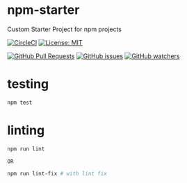 # npm-starter
Custom Starter Project for npm projects

[![CircleCI][circle-ci-image]][circle-ci-url]
[![License: MIT][license-image]][license-link]


[![GitHub Pull Requests](https://img.shields.io/github/issues-pr/jvnp/npm-starter.svg)](https://github.com/jvnp/box/pulls)
[![GitHub issues](https://img.shields.io/github/issues/jvnp/npm-starter.svg)](https://github.com/jvnp/box/issues)
[![GitHub watchers](https://img.shields.io/github/watchers/jvnp/npm-starter.svg?style=social&label=Watch)](https://github.com/jvnp/npm-starter/watchers)


# testing
```sh
npm test
```

# linting

```sh
npm run lint

OR

npm run lint-fix # with lint fix
```

[circle-ci-image]: https://circleci.com/gh/jvnp/npm-starter/tree/main.svg?style=svg
[circle-ci-url]: https://circleci.com/gh/jvnp/npm-starter/tree/main
[license-image]: https://img.shields.io/badge/License-MIT-blue.svg
[license-link]: https://opensource.org/licenses/MIT
